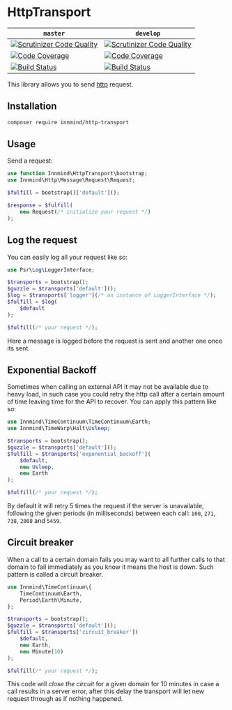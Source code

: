 # HttpTransport

| `master` | `develop` |
|----------|-----------|
| [![Scrutinizer Code Quality](https://scrutinizer-ci.com/g/Innmind/HttpTransport/badges/quality-score.png?b=master)](https://scrutinizer-ci.com/g/Innmind/HttpTransport/?branch=master) | [![Scrutinizer Code Quality](https://scrutinizer-ci.com/g/Innmind/HttpTransport/badges/quality-score.png?b=develop)](https://scrutinizer-ci.com/g/Innmind/HttpTransport/?branch=develop) |
| [![Code Coverage](https://scrutinizer-ci.com/g/Innmind/HttpTransport/badges/coverage.png?b=master)](https://scrutinizer-ci.com/g/Innmind/HttpTransport/?branch=master) | [![Code Coverage](https://scrutinizer-ci.com/g/Innmind/HttpTransport/badges/coverage.png?b=develop)](https://scrutinizer-ci.com/g/Innmind/HttpTransport/?branch=develop) |
| [![Build Status](https://scrutinizer-ci.com/g/Innmind/HttpTransport/badges/build.png?b=master)](https://scrutinizer-ci.com/g/Innmind/HttpTransport/build-status/master) | [![Build Status](https://scrutinizer-ci.com/g/Innmind/HttpTransport/badges/build.png?b=develop)](https://scrutinizer-ci.com/g/Innmind/HttpTransport/build-status/develop) |

This library allows you to send [http](https://packagist.org/packages/innmind/http) request.

## Installation

```sh
composer require innmind/http-transport
```

## Usage

Send a request:

```php
use function Innmind\HttpTransport\bootstrap;
use Innmind\Http\Message\Request\Request;

$fulfill = bootstrap()['default']();

$response = $fulfill(
    new Request(/* initialize your request */)
);
```

## Log the request

You can easily log all your request like so:

```php
use Psr\Log\LoggerInterface;

$transports = bootstrap();
$guzzle = $transports['default']();
$log = $transports['logger'](/* an instance of LoggerInterface */);
$fulfill = $log(
    $default
);

$fulfill(/* your request */);
```

Here a message is logged before the request is sent and another one once its sent.

## Exponential Backoff

Sometimes when calling an external API it may not be available due to heavy load, in such case you could retry the http call after a certain amount of time leaving time for the API to recover. You can apply this pattern like so:

```php
use Innmind\TimeContinuum\TimeContinuum\Earth;
use Innmind\TimeWarp\Halt\Usleep;

$transports = bootstrap();
$guzzle = $transports['default']();
$fulfill = $transports['exponential_backoff'](
    $default,
    new Usleep,
    new Earth
);

$fulfill(/* your request */);
```

By default it will retry 5 times the request if the server is unavailable, following the given periods (in milliseconds) between each call: `100`, `271`, `738`, `2008` and `5459`.

## Circuit breaker

When a call to a certain domain fails you may want to all further calls to that domain to fail immediately as you know it means the host is down. Such pattern is called a circuit breaker.

```php
use Innmind\TimeContinuum\{
    TimeContinuum\Earth,
    Period\Earth\Minute,
};

$transports = bootstrap();
$guzzle = $transports['default']();
$fulfill = $transports['circuit_breaker'](
    $default,
    new Earth,
    new Minute(10)
);

$fulfill(/* your request */);
```

This code will _close the circuit_ for a given domain for 10 minutes in case a call results in a server error, after this delay the transport will let new request through as if nothing happened.
